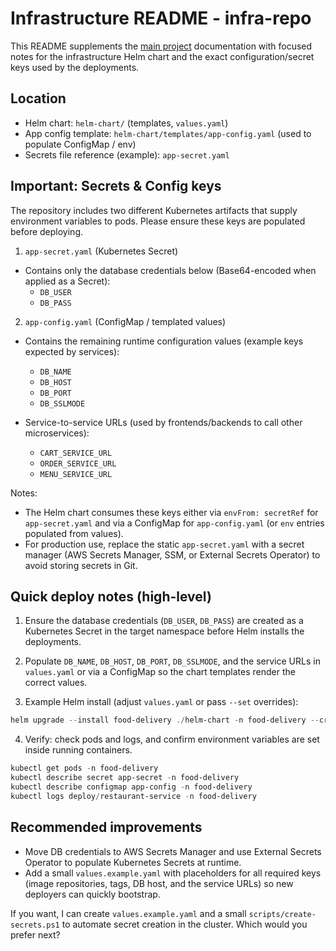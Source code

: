 # Infrastructure README - infra-repo

This README supplements the [main project](https://github.com/saurav-22/food-delivery-app-repo) documentation with focused notes for the infrastructure Helm chart and the exact configuration/secret keys used by the deployments.

## Location

- Helm chart: `helm-chart/` (templates, `values.yaml`)
- App config template: `helm-chart/templates/app-config.yaml` (used to populate ConfigMap / env)
- Secrets file reference (example): `app-secret.yaml`

## Important: Secrets & Config keys

The repository includes two different Kubernetes artifacts that supply environment variables to pods. Please ensure these keys are populated before deploying.

1) `app-secret.yaml` (Kubernetes Secret)

- Contains only the database credentials below (Base64-encoded when applied as a Secret):
  - `DB_USER`
  - `DB_PASS`

2) `app-config.yaml` (ConfigMap / templated values)

- Contains the remaining runtime configuration values (example keys expected by services):
  - `DB_NAME`
  - `DB_HOST`
  - `DB_PORT`
  - `DB_SSLMODE`

- Service-to-service URLs (used by frontends/backends to call other microservices):
  - `CART_SERVICE_URL`
  - `ORDER_SERVICE_URL`
  - `MENU_SERVICE_URL`

Notes:
- The Helm chart consumes these keys either via `envFrom: secretRef` for `app-secret.yaml` and via a ConfigMap for `app-config.yaml` (or `env` entries populated from values).
- For production use, replace the static `app-secret.yaml` with a secret manager (AWS Secrets Manager, SSM, or External Secrets Operator) to avoid storing secrets in Git.

## Quick deploy notes (high-level)

1. Ensure the database credentials (`DB_USER`, `DB_PASS`) are created as a Kubernetes Secret in the target namespace before Helm installs the deployments.

2. Populate `DB_NAME`, `DB_HOST`, `DB_PORT`, `DB_SSLMODE`, and the service URLs in `values.yaml` or via a ConfigMap so the chart templates render the correct values.

3. Example Helm install (adjust `values.yaml` or pass `--set` overrides):

```powershell
helm upgrade --install food-delivery ./helm-chart -n food-delivery --create-namespace --values ./helm-chart/values.yaml
```

4. Verify: check pods and logs, and confirm environment variables are set inside running containers.

```powershell
kubectl get pods -n food-delivery
kubectl describe secret app-secret -n food-delivery
kubectl describe configmap app-config -n food-delivery
kubectl logs deploy/restaurant-service -n food-delivery
```

## Recommended improvements

- Move DB credentials to AWS Secrets Manager and use External Secrets Operator to populate Kubernetes Secrets at runtime.
- Add a small `values.example.yaml` with placeholders for all required keys (image repositories, tags, DB host, and the service URLs) so new deployers can quickly bootstrap.

If you want, I can create `values.example.yaml` and a small `scripts/create-secrets.ps1` to automate secret creation in the cluster. Which would you prefer next?